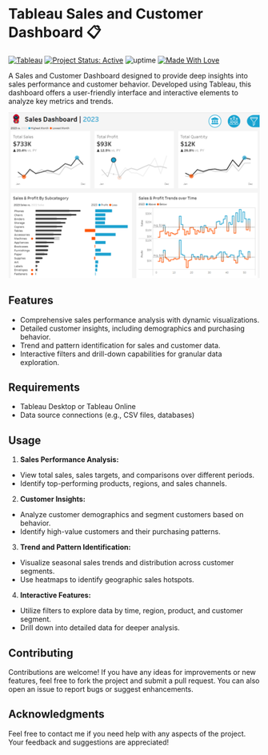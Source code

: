 # Tableau Sales and Customer Dashboard 📋

[![Tableau](https://img.shields.io/badge/Tableau-E97627?logo=tableau&logoColor=fff&style=flat)](https://public.tableau.com/app/profile/kunaldalvi9960/viz/SalesCustomerDashboardsDynamic_17206893825620/SalesDashboard)
[![Project Status: Active](https://www.repostatus.org/badges/latest/active.svg)](https://www.repostatus.org/#active)
![uptime](https://img.shields.io/badge/uptime-100%25-brightgreen)
[![Made With Love](https://img.shields.io/badge/Made%20With-Love-orange.svg)](https://github.com/kunal9960)

A Sales and Customer Dashboard designed to provide deep insights into sales performance and customer behavior. 
Developed using Tableau, this dashboard offers a user-friendly interface and interactive elements to analyze key metrics and trends.

<img src="https://raw.githubusercontent.com/kunal9960/kunal9960/main/Tableau.png" width="900">


## Features

- Comprehensive sales performance analysis with dynamic visualizations.
- Detailed customer insights, including demographics and purchasing behavior.
- Trend and pattern identification for sales and customer data.
- Interactive filters and drill-down capabilities for granular data exploration.


## Requirements

- Tableau Desktop or Tableau Online
- Data source connections (e.g., CSV files, databases)


## Usage

1. **Sales Performance Analysis:**
- View total sales, sales targets, and comparisons over different periods.
- Identify top-performing products, regions, and sales channels.

2. **Customer Insights:**
- Analyze customer demographics and segment customers based on behavior.
- Identify high-value customers and their purchasing patterns.

3. **Trend and Pattern Identification:**
- Visualize seasonal sales trends and distribution across customer segments.
- Use heatmaps to identify geographic sales hotspots.

4. **Interactive Features:**
- Utilize filters to explore data by time, region, product, and customer segment.
- Drill down into detailed data for deeper analysis.


## Contributing

Contributions are welcome! If you have any ideas for improvements or new features, feel free to fork the project and submit a pull request. You can also open an issue to report bugs or suggest enhancements.


## Acknowledgments

Feel free to contact me if you need help with any aspects of the project. Your feedback and suggestions are appreciated!
